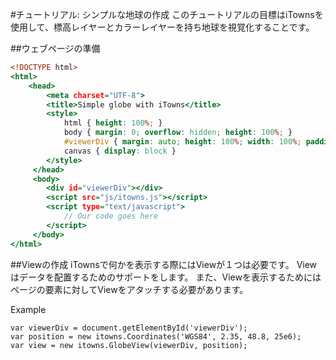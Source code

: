 #チュートリアル: シンプルな地球の作成
このチュートリアルの目標はiTownsを使用して、標高レイヤーとカラーレイヤーを持ち地球を視覚化することです。

##ウェブページの準備
``` Init.html
<!DOCTYPE html>
<html>
    <head>
        <meta charset="UTF-8">
        <title>Simple globe with iTowns</title>
        <style>
            html { height: 100%; }
            body { margin: 0; overflow: hidden; height: 100%; }
            #viewerDiv { margin: auto; height: 100%; width: 100%; padding: 0; }
            canvas { display: block }
        </style>
     </head>
     <body>
        <div id="viewerDiv"></div>
        <script src="js/itowns.js"></script>
        <script type="text/javascript">
            // Our code goes here
        </script>
     </body>
</html>
```

##Viewの作成
iTownsで何かを表示する際にはViewが１つは必要です。
Viewはデータを配置するためのサポートをします。
また、Viewを表示するためにはページの要素に対してViewをアタッチする必要があります。

Example
```
var viewerDiv = document.getElementById('viewerDiv');
var position = new itowns.Coordinates('WGS84', 2.35, 48.8, 25e6);
var view = new itowns.GlobeView(viewerDiv, position);
```